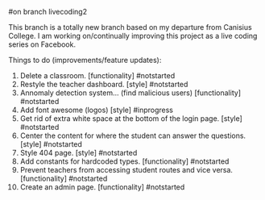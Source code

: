 #on branch livecoding2

This branch is a totally new branch based on my departure from Canisius College. I am working on/continually improving this project as a live coding series on Facebook.

Things to do (improvements/feature updates):

1. Delete a classroom. [functionality] #notstarted
2. Restyle the teacher dashboard. [style] #notstarted
3. Annomaly detection system... (find malicious users) [functionality] #notstarted
4. Add font awesome (logos) [style] #inprogress
5. Get rid of extra white space at the bottom of the login page. [style] #notstarted
6. Center the content for where the student can answer the questions. [style] #notstarted
7. Style 404 page. [style] #notstarted
8. Add constants for hardcoded types. [functionality] #notstarted
9. Prevent teachers from accessing student routes and vice versa. [functionality] #notstarted
10. Create an admin page. [functionality] #notstarted
